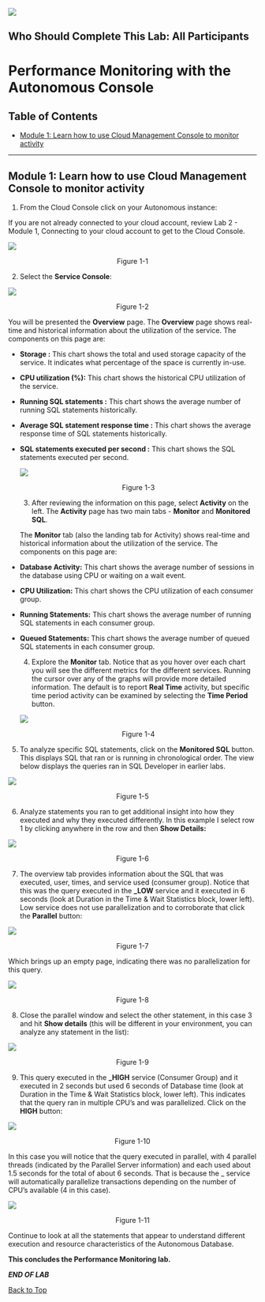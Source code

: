 ![](./media/labs.jpg)

## Who Should Complete This Lab: All Participants


# Performance Monitoring with the Autonomous Console

## Table of Contents

- [Module 1: Learn how to use Cloud Management Console to monitor activity](#module-1--learn-how-to-use-cloud-management-console-to-monitor-activity)


***** 



## Module 1:  Learn how to use Cloud Management Console to monitor activity

1. From the Cloud Console click on your Autonomous instance:

If you are not already connected to your cloud account, review Lab 2 - Module 1, Connecting to your cloud account to get to the Cloud Console. 

![](media/6fa762c8806e15b986a89966777c2864.png)
<p align="center">Figure 1-1</p>

2. Select the **Service Console**:

![](media/87e98f43aafbebe2af4b6338a3db0601.png)
<p align="center">Figure 1-2</p>

You will be presented the **Overview** page. The **Overview** page shows
real-time and historical information about the utilization of the service. The
components on this page are:

-   **Storage :** This chart shows the total and used storage capacity of the
    service. It indicates what percentage of the space is currently in-use.

-   **CPU utilization (%):** This chart shows the historical CPU utilization of
    the service.

-   **Running SQL statements :** This chart shows the average number of running
    SQL statements historically.

-   **Average SQL statement response time :** This chart shows the average
    response time of SQL statements historically.

-   **SQL statements executed per second :** This chart shows the SQL statements
    executed per second.

    ![](media/9b7477b1d4b74db7fa45c67c54f1aed9.png)
    <p align="center">Figure 1-3</p>

    3. After reviewing the information on this page, select **Activity** on the
    left. The **Activity** page has two main tabs - **Monitor** and **Monitored
    SQL**.

    The **Monitor** tab (also the landing tab for Activity) shows real-time and
    historical information about the utilization of the service. The components
    on this page are:

-   **Database Activity:** This chart shows the average number of sessions in
    the database using CPU or waiting on a wait event.

-   **CPU Utilization:** This chart shows the CPU utilization of each consumer
    group.

-   **Running Statements:** This chart shows the average number of running SQL
    statements in each consumer group.

-   **Queued Statements:** This chart shows the average number of queued SQL
    statements in each consumer group.

    4. Explore the **Monitor** tab. Notice that as you hover over each chart you
    will see the different metrics for the different services. Running the
    cursor over any of the graphs will provide more detailed information. The
    default is to report **Real Time** activity, but specific time period
    activity can be examined by selecting the **Time Period** button.

    ![](media/569a35651c4e5ab6be90a94df3776747.png)
    <p align="center">Figure 1-4</p>



5. To analyze specific SQL statements, click on the **Monitored SQL** button. This
displays SQL that ran or is running in chronological order. The view below
displays the queries ran in SQL Developer in earlier labs. 

![](media/1cfbed493164729fd401ac3bd297efab.png)
<p align="center">Figure 1-5</p>

6. Analyze statements you ran to get additional insight into how they executed and
why they executed differently. In this example I select row 1 by clicking
anywhere in the row and then **Show Details:**

![](media/1fc55fc086471ad4fb53ad27dfba870b.png)
<p align="center">Figure 1-6</p>

7. The overview tab provides information about the SQL that was executed, user,
times, and service used (consumer group). Notice that this was the query
executed in the **\_LOW** service and it executed in 6 seconds (look at Duration
in the Time & Wait Statistics block, lower left). Low service does not use
parallelization and to corroborate that click the **Parallel** button:

![](media/653d40021ea15a9011a2abf17fc58315.png)
<p align="center">Figure 1-7</p>

Which brings up an empty page, indicating there was no parallelization for this
query.

![](media/c2ccdb309fc04276a22fd0737634d912.png)
<p align="center">Figure 1-8</p>

8. Close the parallel window and select the other statement, in this case 3 and hit
**Show details** (this will be different in your environment, you can analyze
any statement in the list):

![](media/62f9ff70338ee4e942b25b2d58dee9ca.png)
<p align="center">Figure 1-9</p>

9. This query executed in the **\_HIGH** service (Consumer Group) and it executed
in 2 seconds but used 6 seconds of Database time (look at Duration in the Time &
Wait Statistics block, lower left). This indicates that the query ran in
multiple CPU’s and was parallelized. Click on the **HIGH** button:

![](media/f9a55bfc72cbe224cfb6b05443508c75.png)
<p align="center">Figure 1-10</p>



In this case you will notice that the query executed in parallel, with 4 parallel threads (indicated by the Parallel Server information) and each used about 1.5 seconds for the total of about 6 seconds. That is because the \_ service will automatically parallelize transactions depending on the number of CPU’s available (4 in this case).


![](media/b9d85aa47fa332947488b507293b348a.png)
<p align="center">Figure 1-11</p>

Continue to look at all the statements that appear to understand different
execution and resource characteristics of the Autonomous Database.

**This concludes the Performance Monitoring lab.**

***END OF LAB***

[Back to Top](#table-of-contents) 
